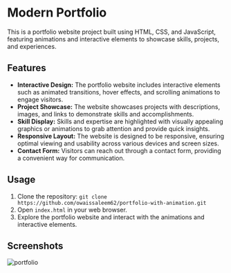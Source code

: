 # Modern Portfolio 

This is a portfolio website project built using HTML, CSS, and JavaScript, featuring animations and interactive elements to showcase skills, projects, and experiences.

## Features

- **Interactive Design:** The portfolio website includes interactive elements such as animated transitions, hover effects, and scrolling animations to engage visitors.
- **Project Showcase:** The website showcases projects with descriptions, images, and links to demonstrate skills and accomplishments.
- **Skill Display:** Skills and expertise are highlighted with visually appealing graphics or animations to grab attention and provide quick insights.
- **Responsive Layout:** The website is designed to be responsive, ensuring optimal viewing and usability across various devices and screen sizes.
- **Contact Form:** Visitors can reach out through a contact form, providing a convenient way for communication.

## Usage

1. Clone the repository: `git clone https://github.com/owaissaleem62/portfolio-with-animation.git`
2. Open `index.html` in your web browser.
3. Explore the portfolio website and interact with the animations and interactive elements.

## Screenshots

![portfolio](https://github.com/owaissaleem62/Portfolio/assets/128397958/a2e5ee7c-6761-438b-9ce0-919e3c8f2d01)


